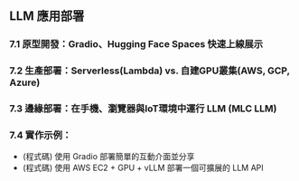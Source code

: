 ## LLM 應用部署

### 7.1 原型開發：Gradio、Hugging Face Spaces 快速上線展示  
### 7.2 生產部署：Serverless(Lambda) vs. 自建GPU叢集(AWS, GCP, Azure)  
### 7.3 邊緣部署：在手機、瀏覽器與IoT環境中運行 LLM (MLC LLM)  
### 7.4 實作示例：
- (程式碼) 使用 Gradio 部署簡單的互動介面並分享  
- (程式碼) 使用 AWS EC2 + GPU + vLLM 部署一個可擴展的 LLM API